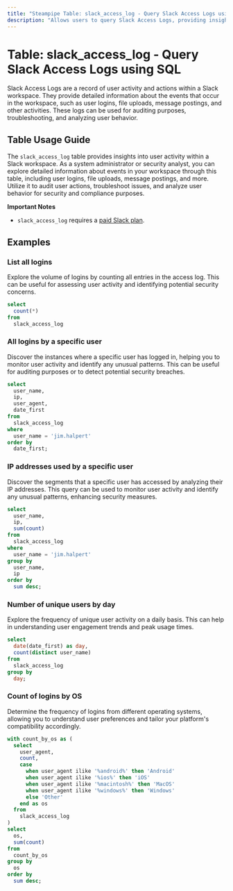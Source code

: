 ```yaml
---
title: "Steampipe Table: slack_access_log - Query Slack Access Logs using SQL"
description: "Allows users to query Slack Access Logs, providing insights into user activity and actions within the workspace."
---
```


# Table: slack_access_log - Query Slack Access Logs using SQL

Slack Access Logs are a record of user activity and actions within a Slack workspace. They provide detailed information about the events that occur in the workspace, such as user logins, file uploads, message postings, and other activities. These logs can be used for auditing purposes, troubleshooting, and analyzing user behavior.

## Table Usage Guide

The `slack_access_log` table provides insights into user activity within a Slack workspace. As a system administrator or security analyst, you can explore detailed information about events in your workspace through this table, including user logins, file uploads, message postings, and more. Utilize it to audit user actions, troubleshoot issues, and analyze user behavior for security and compliance purposes.

**Important Notes**
- `slack_access_log` requires a [paid Slack plan](https://slack.com/help/articles/360002084807-View-Access-Logs-for-your-workspace).

## Examples

### List all logins
Explore the volume of logins by counting all entries in the access log. This can be useful for assessing user activity and identifying potential security concerns.

```sql
select
  count(*)
from
  slack_access_log
```

### All logins by a specific user
Discover the instances where a specific user has logged in, helping you to monitor user activity and identify any unusual patterns. This can be useful for auditing purposes or to detect potential security breaches.

```sql
select
  user_name,
  ip,
  user_agent,
  date_first
from
  slack_access_log
where
  user_name = 'jim.halpert'
order by
  date_first;
```

### IP addresses used by a specific user
Discover the segments that a specific user has accessed by analyzing their IP addresses. This query can be used to monitor user activity and identify any unusual patterns, enhancing security measures.

```sql
select
  user_name,
  ip,
  sum(count)
from
  slack_access_log
where
  user_name = 'jim.halpert'
group by
  user_name,
  ip
order by
  sum desc;
```

### Number of unique users by day
Explore the frequency of unique user activity on a daily basis. This can help in understanding user engagement trends and peak usage times.

```sql
select
  date(date_first) as day,
  count(distinct user_name)
from
  slack_access_log
group by
  day;
```

### Count of logins by OS
Determine the frequency of logins from different operating systems, allowing you to understand user preferences and tailor your platform's compatibility accordingly.

```sql
with count_by_os as (
  select
    user_agent,
    count,
    case
      when user_agent ilike '%android%' then 'Android'
      when user_agent ilike '%ios%' then 'iOS'
      when user_agent ilike '%macintosh%' then 'MacOS'
      when user_agent ilike '%windows%' then 'Windows'
      else 'Other'
    end as os
  from
    slack_access_log
)
select
  os,
  sum(count)
from
  count_by_os
group by
  os
order by
  sum desc;
```